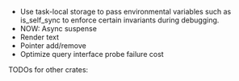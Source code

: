 - Use task-local storage to pass environmental variables such as is_self_sync to enforce certain invariants during debugging.
- NOW: Async suspense
- Render text
- Pointer add/remove
- Optimize query interface probe failure cost


TODOs for other crates:
